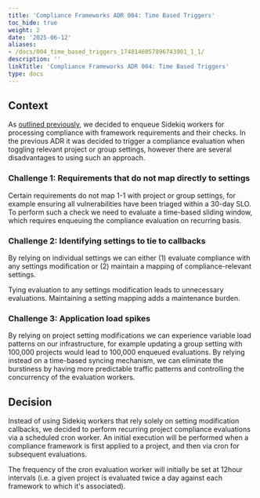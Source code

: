 ```yaml
---
title: 'Compliance Frameworks ADR 004: Time Based Triggers'
toc_hide: true
weight: 2
date: '2025-06-12'
aliases:
- /docs/004_time_based_triggers_1748146057896743901_1_1/
description: ''
linkTitle: 'Compliance Frameworks ADR 004: Time Based Triggers'
type: docs
---
```


## Context

As [outlined previously](./001_triggering_checks.md), we decided to enqueue Sidekiq workers for processing
compliance with framework requirements and their checks. In the previous ADR it was decided to trigger a compliance
evaluation when toggling relevant project or group settings, however there are several disadvantages to using such an
approach.

### Challenge 1: Requirements that do not map directly to settings

Certain requirements do not map 1-1 with project or group settings, for example ensuring all vulnerabilities
have been triaged within a 30-day SLO. To perform such a check we need to evaluate a time-based sliding window,
which requires enqueuing the compliance evaluation on recurring basis.

### Challenge 2: Identifying settings to tie to callbacks

By relying on individual settings we can either (1) evaluate compliance with any settings modification or (2) maintain a
mapping of compliance-relevant settings.

Tying evaluation to any settings modification leads to unnecessary evaluations. Maintaining a setting mapping adds
a maintenance burden.

### Challenge 3: Application load spikes

By relying on project setting modifications we can experience variable load patterns on our infrastructure, for example
updating a group setting with 100,000 projects would lead to 100,000 enqueued evaluations. By relying instead on a time-based
syncing mechanism, we can eliminate the burstiness by having more predictable traffic patterns and controlling the concurrency
of the evaluation workers.

## Decision

Instead of using Sidekiq workers that rely solely on setting modification callbacks, we decided to perform recurring
project compliance evaluations via a scheduled cron worker. An initial execution will be performed when a compliance framework is
first applied to a project, and then via cron for subsequent evaluations.

The frequency of the cron evaluation worker will initially be set at 12hour intervals (i.e. a given project is evaluated
twice a day against each framework to which it's associated).
